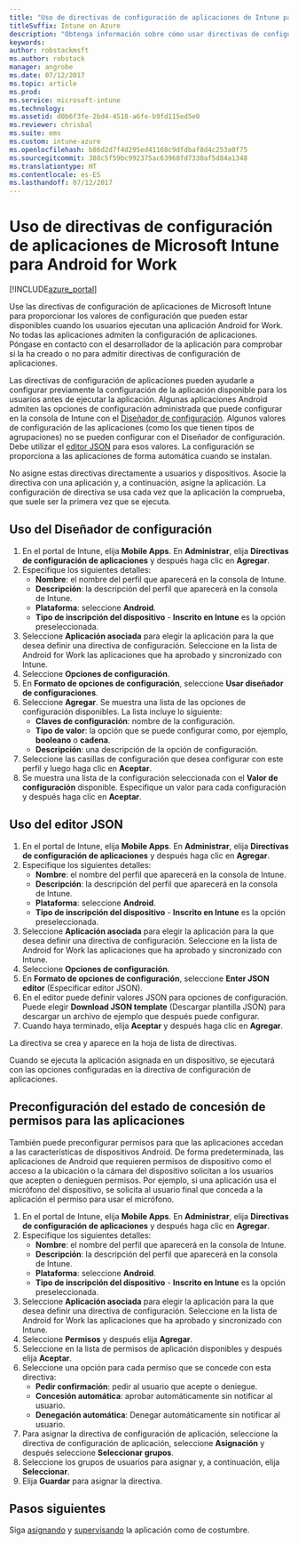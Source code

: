 ```yaml
---
title: "Uso de directivas de configuración de aplicaciones de Intune para Android for Work"
titleSuffix: Intune on Azure
description: "Obtenga información sobre cómo usar directivas de configuración de aplicaciones para proporcionar datos de configuración a una aplicación de Android for Work cuando se ejecuta."
keywords: 
author: robstackmsft
ms.author: robstack
manager: angrobe
ms.date: 07/12/2017
ms.topic: article
ms.prod: 
ms.service: microsoft-intune
ms.technology: 
ms.assetid: d0b6f3fe-2bd4-4518-a6fe-b9fd115ed5e0
ms.reviewer: chrisbal
ms.suite: ems
ms.custom: intune-azure
ms.openlocfilehash: b86d2d7f4d295ed41168c9dfdbaf8d4c253a0f75
ms.sourcegitcommit: 388c5f59bc992375ac63968fd7330af5d84a1348
ms.translationtype: HT
ms.contentlocale: es-ES
ms.lasthandoff: 07/12/2017
---
```

# <a name="how-to-use-microsoft-intune-app-configuration-policies-for-android-for-work"></a>Uso de directivas de configuración de aplicaciones de Microsoft Intune para Android for Work

[!INCLUDE[azure_portal](./includes/azure_portal.md)]

Use las directivas de configuración de aplicaciones de Microsoft Intune para proporcionar los valores de configuración que pueden estar disponibles cuando los usuarios ejecutan una aplicación Android for Work. No todas las aplicaciones admiten la configuración de aplicaciones. Póngase en contacto con el desarrollador de la aplicación para comprobar si la ha creado o no para admitir directivas de configuración de aplicaciones.

Las directivas de configuración de aplicaciones pueden ayudarle a configurar previamente la configuración de la aplicación disponible para los usuarios antes de ejecutar la aplicación. Algunas aplicaciones Android admiten las opciones de configuración administrada que puede configurar en la consola de Intune con el [Diseñador de configuración](#use-configuration-designer). Algunos valores de configuración de las aplicaciones (como los que tienen tipos de agrupaciones) no se pueden configurar con el Diseñador de configuración.  Debe utilizar el [editor JSON](#use-json-editor) para esos valores.   La configuración se proporciona a las aplicaciones de forma automática cuando se instalan.

No asigne estas directivas directamente a usuarios y dispositivos. Asocie la directiva con una aplicación y, a continuación, asigne la aplicación. La configuración de directiva se usa cada vez que la aplicación la comprueba, que suele ser la primera vez que se ejecuta.

## <a name="use-configuration-designer"></a>Uso del Diseñador de configuración

1. En el portal de Intune, elija **Mobile Apps**. En **Administrar**, elija **Directivas de configuración de aplicaciones** y después haga clic en **Agregar**.
2. Especifique los siguientes detalles:
    - **Nombre**: el nombre del perfil que aparecerá en la consola de Intune.
    - **Descripción**: la descripción del perfil que aparecerá en la consola de Intune.
    - **Plataforma**: seleccione **Android**.
    - **Tipo de inscripción del dispositivo** - **Inscrito en Intune** es la opción preseleccionada.
3. Seleccione **Aplicación asociada** para elegir la aplicación para la que desea definir una directiva de configuración.  Seleccione en la lista de Android for Work las aplicaciones que ha aprobado y sincronizado con Intune.
4. Seleccione **Opciones de configuración**.
5. En **Formato de opciones de configuración**, seleccione **Usar diseñador de configuraciones**.
6. Seleccione **Agregar**. Se muestra una lista de las opciones de configuración disponibles. La lista incluye lo siguiente:
    - **Claves de configuración**: nombre de la configuración.
    - **Tipo de valor**: la opción que se puede configurar como, por ejemplo, **booleano** o **cadena**.
    - **Descripción**: una descripción de la opción de configuración.
7. Seleccione las casillas de configuración que desea configurar con este perfil y luego haga clic en **Aceptar**.
8. Se muestra una lista de la configuración seleccionada con el **Valor de configuración** disponible. Especifique un valor para cada configuración y después haga clic en **Aceptar**.

## <a name="use-json-editor"></a>Uso del editor JSON

1. En el portal de Intune, elija **Mobile Apps**. En **Administrar**, elija **Directivas de configuración de aplicaciones** y después haga clic en **Agregar**.
2. Especifique los siguientes detalles:
    - **Nombre**: el nombre del perfil que aparecerá en la consola de Intune.
    - **Descripción**: la descripción del perfil que aparecerá en la consola de Intune.
    - **Plataforma**: seleccione **Android**.
    - **Tipo de inscripción del dispositivo** - **Inscrito en Intune** es la opción preseleccionada.
3. Seleccione **Aplicación asociada** para elegir la aplicación para la que desea definir una directiva de configuración.  Seleccione en la lista de Android for Work las aplicaciones que ha aprobado y sincronizado con Intune.
5. Seleccione **Opciones de configuración**.
6. En **Formato de opciones de configuración**, seleccione **Enter JSON editor** (Especificar editor JSON).
7. En el editor puede definir valores JSON para opciones de configuración. Puede elegir **Download JSON template** (Descargar plantilla JSON) para descargar un archivo de ejemplo que después puede configurar.
8. Cuando haya terminado, elija **Aceptar** y después haga clic en **Agregar**.

La directiva se crea y aparece en la hoja de lista de directivas.



Cuando se ejecuta la aplicación asignada en un dispositivo, se ejecutará con las opciones configuradas en la directiva de configuración de aplicaciones.

## <a name="preconfigure-permissions-grant-state-for-apps"></a>Preconfiguración del estado de concesión de permisos para las aplicaciones

También puede preconfigurar permisos para que las aplicaciones accedan a las características de dispositivos Android. De forma predeterminada, las aplicaciones de Android que requieren permisos de dispositivo como el acceso a la ubicación o la cámara del dispositivo solicitan a los usuarios que acepten o denieguen permisos. Por ejemplo, si una aplicación usa el micrófono del dispositivo, se solicita al usuario final que conceda a la aplicación el permiso para usar el micrófono.

1. En el portal de Intune, elija **Mobile Apps**. En **Administrar**, elija **Directivas de configuración de aplicaciones** y después haga clic en **Agregar**.
2. Especifique los siguientes detalles:
    - **Nombre**: el nombre del perfil que aparecerá en la consola de Intune.
    - **Descripción**: la descripción del perfil que aparecerá en la consola de Intune.
    - **Plataforma**: seleccione **Android**.
    - **Tipo de inscripción del dispositivo** - **Inscrito en Intune** es la opción preseleccionada.
3. Seleccione **Aplicación asociada** para elegir la aplicación para la que desea definir una directiva de configuración.  Seleccione en la lista de Android for Work las aplicaciones que ha aprobado y sincronizado con Intune.
5. Seleccione **Permisos** y después elija **Agregar**.
6. Seleccione en la lista de permisos de aplicación disponibles y después elija **Aceptar**.
7. Seleccione una opción para cada permiso que se concede con esta directiva:
    - **Pedir confirmación**: pedir al usuario que acepte o deniegue.
    - **Concesión automática**: aprobar automáticamente sin notificar al usuario.
    - **Denegación automática**: Denegar automáticamente sin notificar al usuario.
8. Para asignar la directiva de configuración de aplicación, seleccione la directiva de configuración de aplicación, seleccione **Asignación** y después seleccione **Seleccionar grupos**.
9. Seleccione los grupos de usuarios para asignar y, a continuación, elija **Seleccionar**.
10. Elija **Guardar** para asignar la directiva.

## <a name="next-steps"></a>Pasos siguientes

Siga [asignando](apps-deploy.md) y [supervisando](apps-monitor.md) la aplicación como de costumbre.

